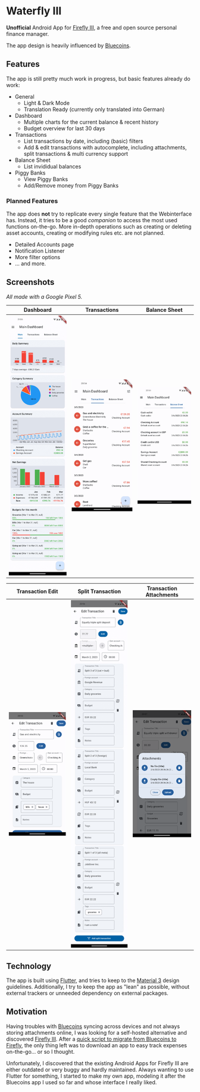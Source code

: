 # Waterfly III

**Unofficial** Android App for [Firefly III](https://github.com/firefly-iii/firefly-iii), a free and open source personal finance manager.

The app design is heavily influenced by [Bluecoins](https://play.google.com/store/apps/details?id=com.rammigsoftware.bluecoins).

## Features

The app is still pretty much work in progress, but basic features already do work:

- General
  - Light & Dark Mode
  - Translation Ready (currently only translated into German)
- Dashboard
  - Multiple charts for the current balance & recent history
  - Budget overview for last 30 days
- Transactions
  - List transactions by date, including (basic) filters
  - Add & edit transactions with autocomplete, including attachments, split transactions & multi currency support
- Balance Sheet
  - List invididual balances
- Piggy Banks
  - View Piggy Banks
  - Add/Remove money from Piggy Banks

### Planned Features
The app does **not** try to replicate every single feature that the Webinterface has. Instead, it tries to be a good *companion* to access the most used functions on-the-go. More in-depth operations such as creating or deleting asset accounts, creating or modifying rules etc. are not planned.

- Detailed Accounts page
- Notification Listener
- More filter options
- ... and more.

## Screenshots

*All made with a Google Pixel 5.*

Dashboard | Transactions | Balance Sheet |
| :-: | :-: | :-: |
<img src=".github/assets/screen_dashboard.png" width="250" />|<img src=".github/assets/screen_transactions_overview.png" width="250" />|<img src=".github/assets/screen_balance.png" width="250" />

Transaction Edit | Split Transaction | Transaction Attachments
| :-: | :-: | :-: |
<img src=".github/assets/screen_transaction.png" width="250" />|<img src=".github/assets/screen_transaction_split.png" width="250" />|<img src=".github/assets/screen_transaction_attachments.png" width="250" />

## Technology

The app is built using [Flutter](https://flutter.dev/), and tries to keep to the [Material 3](https://m3.material.io/) design guidelines. Additionally, I try to keep the app as "lean" as possible, without external trackers or unneeded dependency on external packages.

## Motivation

Having troubles with [Bluecoins](https://play.google.com/store/apps/details?id=com.rammigsoftware.bluecoins) syncing across devices and not always storing attachments online, I was looking for a self-hosted alternative and discovered [Firefly III](https://www.firefly-iii.org/). After a [quick script to migrate from Bluecoins to Firefly](https://github.com/dreautall/bluecoins-to-fireflyiii), the only thing left was to download an app to easy track expenses on-the-go... or so I thought.

Unfortunately, I discovered that the existing Android Apps for Firefly III are either outdated or very buggy and hardly maintained. Always wanting to use Flutter for something, I started to make my own app, modeling it after the Bluecoins app I used so far and whose interface I really liked.